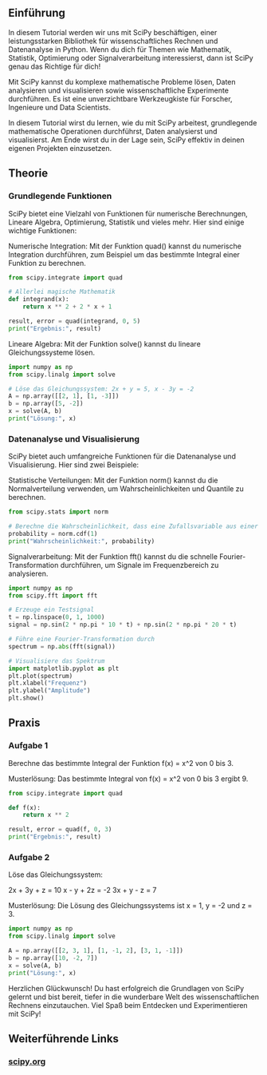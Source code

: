 ## Einführung
In diesem Tutorial werden wir uns mit SciPy beschäftigen, einer leistungsstarken Bibliothek für wissenschaftliches Rechnen und Datenanalyse in Python. Wenn du dich für Themen wie Mathematik, Statistik, Optimierung oder Signalverarbeitung interessierst, dann ist SciPy genau das Richtige für dich!

Mit SciPy kannst du komplexe mathematische Probleme lösen, Daten analysieren und visualisieren sowie wissenschaftliche Experimente durchführen. Es ist eine unverzichtbare Werkzeugkiste für Forscher, Ingenieure und Data Scientists.

In diesem Tutorial wirst du lernen, wie du mit SciPy arbeitest, grundlegende mathematische Operationen durchführst, Daten analysierst und visualisierst. Am Ende wirst du in der Lage sein, SciPy effektiv in deinen eigenen Projekten einzusetzen.

## Theorie
### Grundlegende Funktionen
SciPy bietet eine Vielzahl von Funktionen für numerische Berechnungen, Lineare Algebra, Optimierung, Statistik und vieles mehr. Hier sind einige wichtige Funktionen:

Numerische Integration: Mit der Funktion quad() kannst du numerische Integration durchführen, zum Beispiel um das bestimmte Integral einer Funktion zu berechnen.
```python
from scipy.integrate import quad

# Allerlei magische Mathematik
def integrand(x):
    return x ** 2 + 2 * x + 1

result, error = quad(integrand, 0, 5)
print("Ergebnis:", result)
```
Lineare Algebra: Mit der Funktion solve() kannst du lineare Gleichungssysteme lösen.
```python
import numpy as np
from scipy.linalg import solve

# Löse das Gleichungssystem: 2x + y = 5, x - 3y = -2
A = np.array([[2, 1], [1, -3]])
b = np.array([5, -2])
x = solve(A, b)
print("Lösung:", x)
```
### Datenanalyse und Visualisierung
SciPy bietet auch umfangreiche Funktionen für die Datenanalyse und Visualisierung. Hier sind zwei Beispiele:

Statistische Verteilungen: Mit der Funktion norm() kannst du die Normalverteilung verwenden, um Wahrscheinlichkeiten und Quantile zu berechnen.
```python
from scipy.stats import norm

# Berechne die Wahrscheinlichkeit, dass eine Zufallsvariable aus einer Normalverteilung einen Wert kleiner als 1 annimmt
probability = norm.cdf(1)
print("Wahrscheinlichkeit:", probability)
```
Signalverarbeitung: Mit der Funktion fft() kannst du die schnelle Fourier-Transformation durchführen, um Signale im Frequenzbereich zu analysieren.
```python
import numpy as np
from scipy.fft import fft

# Erzeuge ein Testsignal
t = np.linspace(0, 1, 1000)
signal = np.sin(2 * np.pi * 10 * t) + np.sin(2 * np.pi * 20 * t)

# Führe eine Fourier-Transformation durch
spectrum = np.abs(fft(signal))

# Visualisiere das Spektrum
import matplotlib.pyplot as plt
plt.plot(spectrum)
plt.xlabel("Frequenz")
plt.ylabel("Amplitude")
plt.show()
```
## Praxis
### Aufgabe 1
Berechne das bestimmte Integral der Funktion f(x) = x^2 von 0 bis 3.

Musterlösung:
Das bestimmte Integral von f(x) = x^2 von 0 bis 3 ergibt 9.
```python
from scipy.integrate import quad

def f(x):
    return x ** 2

result, error = quad(f, 0, 3)
print("Ergebnis:", result)
```


### Aufgabe 2
Löse das Gleichungssystem:

2x + 3y + z = 10
x - y + 2z = -2
3x + y - z = 7

Musterlösung:
Die Lösung des Gleichungssystems ist x = 1, y = -2 und z = 3.
```python
import numpy as np
from scipy.linalg import solve

A = np.array([[2, 3, 1], [1, -1, 2], [3, 1, -1]])
b = np.array([10, -2, 7])
x = solve(A, b)
print("Lösung:", x)
```

Herzlichen Glückwunsch! Du hast erfolgreich die Grundlagen von SciPy gelernt und bist bereit, tiefer in die wunderbare Welt des wissenschaftlichen Rechnens einzutauchen. Viel Spaß beim Entdecken und Experimentieren mit SciPy!

## Weiterführende Links
### [scipy.org](https://docs.scipy.org/doc/scipy/)